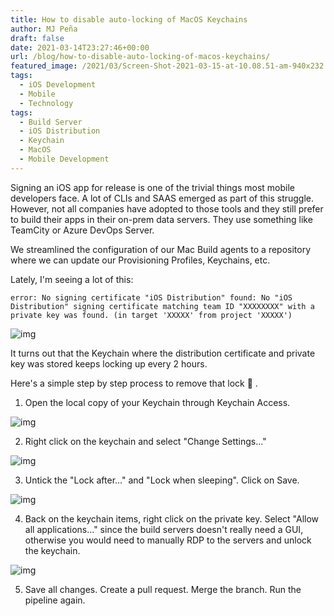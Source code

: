 ```yaml
---
title: How to disable auto-locking of MacOS Keychains
author: MJ Peña
draft: false
date: 2021-03-14T23:27:46+00:00
url: /blog/how-to-disable-auto-locking-of-macos-keychains/
featured_image: /2021/03/Screen-Shot-2021-03-15-at-10.08.51-am-940x232.png
tags:
  - iOS Development
  - Mobile
  - Technology
tags:
  - Build Server
  - iOS Distribution
  - Keychain
  - MacOS
  - Mobile Development
---
```


Signing an iOS app for release is one of the trivial things most mobile developers face. A lot of CLIs and SAAS emerged as part of this struggle. However, not all companies have adopted to those tools and they still prefer to build their apps in their on-prem data servers. They use something like TeamCity or Azure DevOps Server.

We streamlined the configuration of our Mac Build agents to a repository where we can update our Provisioning Profiles, Keychains, etc.

Lately, I'm seeing a lot of this:

`error: No signing certificate "iOS Distribution" found: No "iOS Distribution" signing certificate matching team ID "XXXXXXXX" with a private key was found. (in target 'XXXXX' from project 'XXXXX')`

![img](https://firebasestorage.googleapis.com/v0/b/firescript-577a2.appspot.com/o/imgs%2Fapp%2Fmjtpena%2FhUK6MA22wq.png?alt=media&token=8f178aa7-3a07-4657-8288-480cdabcec45)

It turns out that the Keychain where the distribution certificate and private key was stored keeps locking up every 2 hours.

Here's a simple step by step process to remove that lock 🔐 .

1. Open the local copy of your Keychain through Keychain Access.

![img](https://firebasestorage.googleapis.com/v0/b/firescript-577a2.appspot.com/o/imgs%2Fapp%2Fmjtpena%2FZSxS7fv_Au.png?alt=media&token=d9e97e60-28e3-4f51-9e32-44d4a8198d88)

2. Right click on the keychain and select "Change Settings..."

![img](https://firebasestorage.googleapis.com/v0/b/firescript-577a2.appspot.com/o/imgs%2Fapp%2Fmjtpena%2Fe4gMKg1Kuk.png?alt=media&token=d11d2398-ffdf-4b23-b7c7-e2f91b29b96e)

3. Untick the "Lock after..." and "Lock when sleeping". Click on Save.

![img](https://firebasestorage.googleapis.com/v0/b/firescript-577a2.appspot.com/o/imgs%2Fapp%2Fmjtpena%2FkWUREz7y1a.png?alt=media&token=5abe6d8c-5101-4268-9627-7d7f0dcc5e57)

4. Back on the keychain items, right click on the private key. Select "Allow all applications..." since the build servers doesn't really need a GUI, otherwise you would need to manually RDP to the servers and unlock the keychain.

![img](https://firebasestorage.googleapis.com/v0/b/firescript-577a2.appspot.com/o/imgs%2Fapp%2Fmjtpena%2FkSxnP7LbjR.png?alt=media&token=0bea0854-a54f-47e0-b69c-ef41654fc14a)

5. Save all changes. Create a pull request. Merge the branch. Run the pipeline again.
